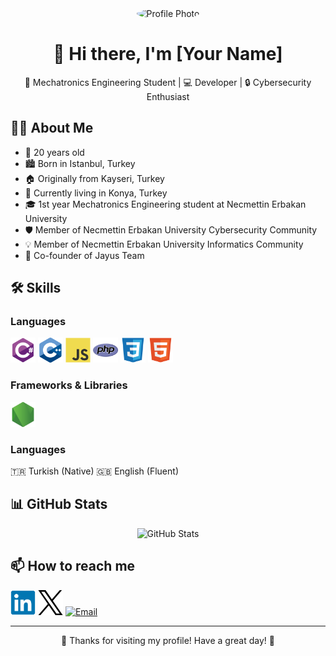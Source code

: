 <div align="center">
  <img src="https://your-profile-photo-url-here.jpg" alt="Profile Photo" width="200" height="200" style="border-radius:50%;">
  <h1>👋 Hi there, I'm [Your Name]</h1>
  <p>🚀 Mechatronics Engineering Student | 💻 Developer | 🔒 Cybersecurity Enthusiast</p>
</div>

## 👨‍💻 About Me

- 🎂 20 years old
- 🏙️ Born in Istanbul, Turkey
- 🏠 Originally from Kayseri, Turkey
- 🏫 Currently living in Konya, Turkey
- 🎓 1st year Mechatronics Engineering student at Necmettin Erbakan University
- 🛡️ Member of Necmettin Erbakan University Cybersecurity Community
- 💡 Member of Necmettin Erbakan University Informatics Community
- 🚀 Co-founder of Jayus Team

## 🛠️ Skills

### Languages
<p>
  <img src="https://raw.githubusercontent.com/devicons/devicon/master/icons/csharp/csharp-original.svg" alt="C#" width="40" height="40"/>
  <img src="https://raw.githubusercontent.com/devicons/devicon/master/icons/cplusplus/cplusplus-original.svg" alt="C++" width="40" height="40"/>
  <img src="https://raw.githubusercontent.com/devicons/devicon/master/icons/javascript/javascript-original.svg" alt="JavaScript" width="40" height="40"/>
  <img src="https://raw.githubusercontent.com/devicons/devicon/master/icons/php/php-original.svg" alt="PHP" width="40" height="40"/>
  <img src="https://raw.githubusercontent.com/devicons/devicon/master/icons/css3/css3-original.svg" alt="CSS" width="40" height="40"/>
  <img src="https://raw.githubusercontent.com/devicons/devicon/master/icons/html5/html5-original.svg" alt="HTML" width="40" height="40"/>
</p>

### Frameworks & Libraries
<p>
  <img src="https://raw.githubusercontent.com/devicons/devicon/master/icons/nodejs/nodejs-original.svg" alt="Node.js" width="40" height="40"/>
</p>

### Languages
<p>
  🇹🇷 Turkish (Native)
  🇬🇧 English (Fluent)
</p>

## 📊 GitHub Stats

<p align="center">
  <img src="https://github-readme-stats.vercel.app/api?username=your-username&show_icons=true&theme=radical" alt="GitHub Stats">
</p>

## 📫 How to reach me

<p>
  <a href="https://linkedin.com/in/your-linkedin" target="_blank"><img src="https://raw.githubusercontent.com/devicons/devicon/master/icons/linkedin/linkedin-original.svg" alt="LinkedIn" width="40" height="40"/></a>
  <a href="https://twitter.com/your-twitter" target="_blank"><img src="https://raw.githubusercontent.com/devicons/devicon/master/icons/twitter/twitter-original.svg" alt="Twitter" width="40" height="40"/></a>
  <a href="mailto:your.email@example.com"><img src="https://cdn-icons-png.flaticon.com/512/561/561188.png" alt="Email" width="40" height="40"/></a>
</p>

---

<p align="center">💖 Thanks for visiting my profile! Have a great day! 💖</p>
